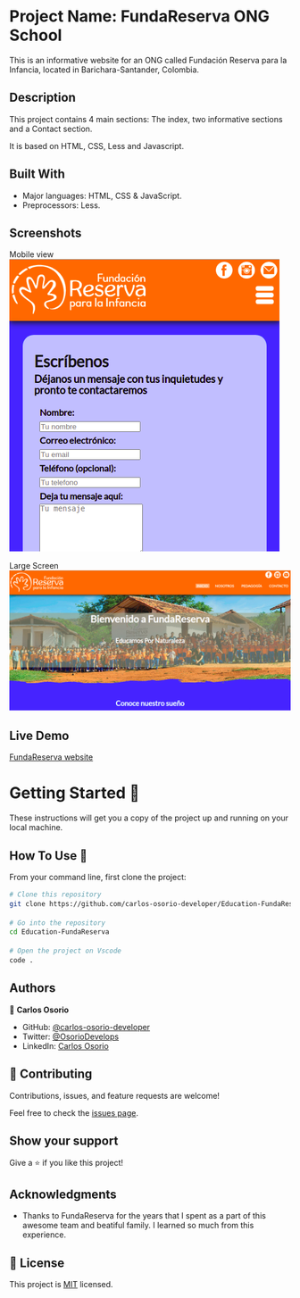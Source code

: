 # Project Name: FundaReserva ONG School

This is an informative website for an ONG called Fundación Reserva para la Infancia, located in Barichara-Santander, Colombia.

## Description

This project contains 4 main sections: The index, two informative sections and a Contact section.

It is based on HTML, CSS, Less and Javascript.

## Built With

- Major languages: HTML, CSS & JavaScript.
- Preprocessors: Less.

## Screenshots

Mobile view
![Mobile](./img/screenshot-mobile.png)
 
Large Screen
![Large Screen](./img/screenshot-desktop.png)

## Live Demo

[FundaReserva website](http://fundareserva.surge.sh)

# Getting Started 🚀

These instructions will get you a copy of the project up and running on your local machine.

## How To Use 🔧

From your command line, first clone the project:

```bash
# Clone this repository
git clone https://github.com/carlos-osorio-developer/Education-FundaReserva

# Go into the repository
cd Education-FundaReserva

# Open the project on Vscode
code .

```

## Authors

👤 **Carlos Osorio**

- GitHub: [@carlos-osorio-developer](https://github.com/carlos-osorio-developer)
- Twitter: [@OsorioDevelops](hhttps://twitter.com/@OsorioDevelops)
- LinkedIn: [Carlos Osorio](https://www.linkedin.com/in/carlos-osorio-developer/)

## 🤝 Contributing

Contributions, issues, and feature requests are welcome!

Feel free to check the [issues page](./issues/).

## Show your support

Give a ⭐️ if you like this project!

## Acknowledgments

- Thanks to FundaReserva for the years that I spent as a part of this awesome team and beatiful family. I learned so much from this experience.

## 📝 License

This project is [MIT](lic.url) licensed.